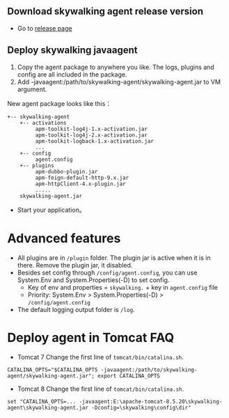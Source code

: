 ## Download skywalking agent release version
- Go to [release page](https://github.com/OpenSkwaylking/skywalking/releases)

## Deploy skywalking javaagent
1. Copy the agent package to anywhere you like. The logs, plugins and config are all included in the package.
2. Add -javaagent:/path/to/skywalking-agent/skywalking-agent.jar to VM argument. 

New agent package looks like this：
```
+-- skywalking-agent
    +-- activations
         apm-toolkit-log4j-1.x-activation.jar
         apm-toolkit-log4j-2.x-activation.jar
         apm-toolkit-logback-1.x-activation.jar
         ...
    +-- config
         agent.config  
    +-- plugins
         apm-dubbo-plugin.jar
         apm-feign-default-http-9.x.jar
         apm-httpClient-4.x-plugin.jar
         .....
    skywalking-agent.jar
```

- Start your application。

# Advanced features
- All plugins are in `/plugin` folder. The plugin jar is active when it is in there. Remove the plugin jar, it disabled.
- Besides set config through `/config/agent.config`, you can use System.Env and System.Properties(-D) to set config.
  - Key of env and properties = `skywalking.` + key in `agent.config` file
  - Priority: System.Env > System.Properties(-D) > `/config/agent.config`
- The default logging output folder is `/log`.

# Deploy agent in Tomcat FAQ
- Tomcat 7
Change the first line of `tomcat/bin/catalina.sh`.
```shell
CATALINA_OPTS="$CATALINA_OPTS -javaagent:/path/to/skywalking-agent/skywalking-agent.jar"; export CATALINA_OPTS
```

- Tomcat 8
Change the first line of `tomcat/bin/catalina.sh`.
```shell
set "CATALINA_OPTS=... -javaagent:E:\apache-tomcat-8.5.20\skywalking-agent\skywalking-agent.jar -Dconfig=\skywalking\config\dir"
```